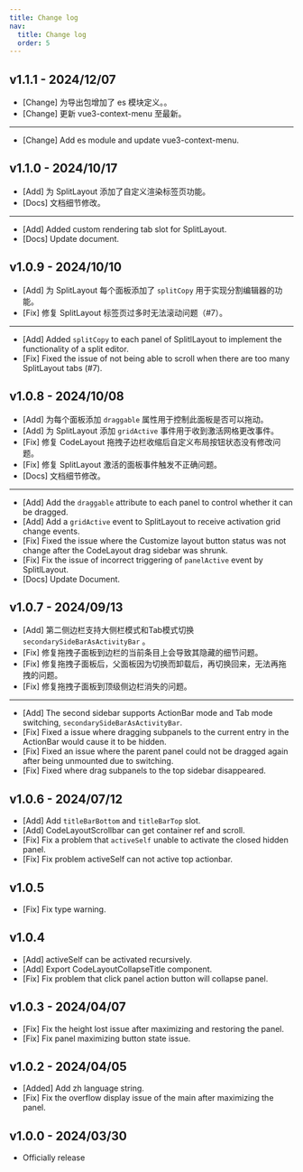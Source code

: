 ```yaml
---
title: Change log
nav:
  title: Change log
  order: 5
---
```


## v1.1.1 - 2024/12/07

* [Change] 为导出包增加了 es 模块定义。。
* [Change] 更新 vue3-context-menu 至最新。

---

* [Change] Add es module and update vue3-context-menu.

## v1.1.0 - 2024/10/17

* [Add] 为 SplitLayout 添加了自定义渲染标签页功能。
* [Docs] 文档细节修改。

---

* [Add] Added custom rendering tab slot for SplitLayout.
* [Docs] Update document.

## v1.0.9 - 2024/10/10

* [Add] 为 SplitLayout 每个面板添加了 `splitCopy` 用于实现分割编辑器的功能。
* [Fix] 修复 SplitLayout 标签页过多时无法滚动问题（#7）。

---

* [Add] Added `splitCopy` to each panel of SplitlLayout to implement the functionality of a split editor.
* [Fix] Fixed the issue of not being able to scroll when there are too many SplitLayout tabs (#7).

## v1.0.8 - 2024/10/08

* [Add] 为每个面板添加 `draggable` 属性用于控制此面板是否可以拖动。
* [Add] 为 SplitLayout 添加 `gridActive` 事件用于收到激活网格更改事件。
* [Fix] 修复 CodeLayout 拖拽子边栏收缩后自定义布局按钮状态没有修改问题。
* [Fix] 修复 SplitLayout 激活的面板事件触发不正确问题。
* [Docs] 文档细节修改。

---

* [Add] Add the `draggable` attribute to each panel to control whether it can be dragged.
* [Add] Add a `gridActive` event to SplitLayout to receive activation grid change events.
* [Fix] Fixed the issue where the Customize layout button status was not change after the CodeLayout drag sidebar was shrunk.
* [Fix] Fix the issue of incorrect triggering of `panelActive` event by SplitlLayout.
* [Docs] Update Document.

## v1.0.7 - 2024/09/13

* [Add] 第二侧边栏支持大侧栏模式和Tab模式切换 `secondarySideBarAsActivityBar` 。
* [Fix] 修复拖拽子面板到边栏的当前条目上会导致其隐藏的细节问题。
* [Fix] 修复拖拽子面板后，父面板因为切换而卸载后，再切换回来，无法再拖拽的问题。
* [Fix] 修复拖拽子面板到顶级侧边栏消失的问题。

---

* [Add] The second sidebar supports ActionBar mode and Tab mode switching, `secondarySideBarAsActivityBar`.
* [Fix] Fixed a issue where dragging subpanels to the current entry in the ActionBar would cause it to be hidden.
* [Fix] Fixed an issue where the parent panel could not be dragged again after being unmounted due to switching.
* [Fix] Fixed where drag subpanels to the top sidebar disappeared.

## v1.0.6 - 2024/07/12

* [Add] Add `titleBarBottom` and `titleBarTop` slot.
* [Add] CodeLayoutScrollbar can get container ref and scroll.
* [Fix] Fix a problem that `activeSelf` unable to activate the closed hidden panel.
* [Fix] Fix problem activeSelf can not active top actionbar.

## v1.0.5

* [Fix] Fix type warning.

## v1.0.4

* [Add] activeSelf can be activated recursively.
* [Add] Export CodeLayoutCollapseTitle component.
* [Fix] Fix problem that click panel action button will collapse panel.

## v1.0.3 - 2024/04/07

* [Fix] Fix the height lost issue after maximizing and restoring the panel.
* [Fix] Fix panel maximizing button state issue.

## v1.0.2 - 2024/04/05

* [Added] Add zh language string.
* [Fix] Fix the overflow display issue of the main after maximizing the panel.

## v1.0.0 - 2024/03/30

* Officially release
